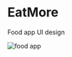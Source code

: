 # EatMore
Food app UI design

![food app](https://user-images.githubusercontent.com/22369188/115891325-b1707c00-a475-11eb-874a-00b823f9b8c3.jpg)
